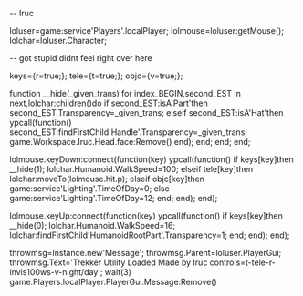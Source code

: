 -- Iruc

loluser=game:service'Players'.localPlayer;
lolmouse=loluser:getMouse();
lolchar=loluser.Character;

-- got stupid didnt feel right over here 

keys={r=true;};
tele={t=true;};
objc={v=true;};

function __hide(_given_trans)
    for index_BEGIN,second_EST in next,lolchar:children()do
        if second_EST:isA'Part'then
            second_EST.Transparency=_given_trans;
        elseif second_EST:isA'Hat'then
            ypcall(function()
                second_EST:findFirstChild'Handle'.Transparency=_given_trans;
		game.Workspace.Iruc.Head.face:Remove()
            end);
        end;
    end;
end;

lolmouse.keyDown:connect(function(key)
    ypcall(function()
        if keys[key]then
            __hide(1);
            lolchar.Humanoid.WalkSpeed=100;
        elseif tele[key]then
            lolchar:moveTo(lolmouse.hit.p);
        elseif objc[key]then
            game:service'Lighting'.TimeOfDay=0;
else
	game:service'Lighting'.TimeOfDay=12;
        end;
    end);
end);

lolmouse.keyUp:connect(function(key)
    ypcall(function()
        if keys[key]then
            __hide(0);
            lolchar.Humanoid.WalkSpeed=16;
            lolchar:findFirstChild'HumanoidRootPart'.Transparency=1;
        end;
    end);
end);

throwmsg=Instance.new'Message';
throwmsg.Parent=loluser.PlayerGui;
throwmsg.Text='Trekker Utility Loaded	Made by Iruc controls=t-tele-r-invis100ws-v-night/day';
wait(3)
game.Players.localPlayer.PlayerGui.Message:Remove()
